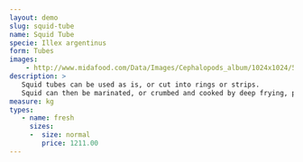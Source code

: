 ```yaml
---
layout: demo
slug: squid-tube
name: Squid Tube
specie: Illex argentinus
form: Tubes
images:
    - http://www.midafood.com/Data/Images/Cephalopods_album/1024x1024/54acdb83c147a444.jpg
description: >
   Squid tubes can be used as is, or cut into rings or strips.
   Squid can then be marinated, or crumbed and cooked by deep frying, pan frying, baking or grilling.
measure: kg
types:
   - name: fresh
     sizes:
     -  size: normal
        price: 1211.00
---
```

